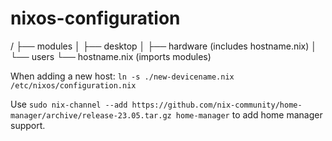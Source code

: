 # nixos-configuration

/
├── modules
│  ├── desktop
│  ├── hardware (includes hostname.nix)
│  └── users
└── hostname.nix (imports modules)

When adding a new host: `ln -s ./new-devicename.nix /etc/nixos/configuration.nix`

Use `sudo nix-channel --add https://github.com/nix-community/home-manager/archive/release-23.05.tar.gz home-manager` to add home manager support.

